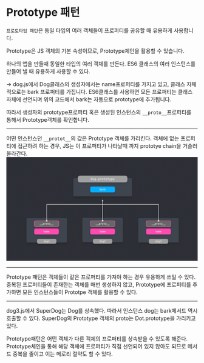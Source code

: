 # Prototype 패턴

`프로토타입 패턴`은 동일 타입의 여러 객체들이 프로퍼티를 공유할 때 유용하게 사용합니다.

Prototype은 JS 객체의 기본 속성이므로, Prototype체인을 활용할 수 있습니다.

하나의 앱을 만들때 동일한 타입의 여러 객체를 만든다. ES6 클래스의 여러 인스턴스를 만들어 낼 때 유용하게 사용할 수 있다.

-> dog.js에서
Dog클래스의 생성자에서는 name프로퍼티를 가지고 있고, 클래스 자체적으로는 bark 프로퍼티를 가집니다.
ES6클래스를 사용하면 모든 프로퍼티는 클래스 자체에 선언되며 위의 코드에서 bark는 자동으로 prototype에 추가됩니다.

따라서 생성자의 prototype프로퍼티 혹은 생성된 인스턴스의 `__proto__`프로퍼티를 통해서 Prototype객체를 확인합니다.

---

어떤 인스턴스던 `__protot__`의 값은 Prototype 객체를 가리킨다.
객체에 없는 프로퍼티에 접근하려 하는 경우, JS는 이 프로퍼티가 나타날때 까지 prototye chain을 거슬러 올라간다.
![alt text](image.png)

---

Prototype 패턴은 객체들이 같은 프로퍼티를 가져야 하는 경우 유용하게 쓰일 수 있다.
중복된 프로퍼티들이 존재한는 객체를 매번 생성하지 않고, Prototype에 프로퍼티를 추가하면 모든 인스턴스들이 Prototpe 객체를 활용할 수 있다.

---

dog3.js에서 SuperDog는 Dog를 상속했다.
따라서 인스턴스 dog는 bark메서드 역시 호출할 수 있다.
SuperDog의 Prototype 객체의 proto는 Dot.prototype을 가리키고 있다.

Prototype패턴은 어떤 객체가 다른 객체의 프로퍼티를 상속받을 수 있도록 해준다. Prototype체인을 통해 해당 객체에 프로퍼티가 직접 선언되어 있지 않아도 되므로 메서드 중복을 줄이고 이는 메로리 절약도 할 수 있다.
